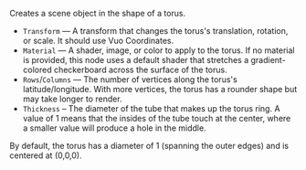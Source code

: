 Creates a scene object in the shape of a torus.

- `Transform` — A transform that changes the torus's translation, rotation, or scale. It should use Vuo Coordinates.
- `Material` — A shader, image, or color to apply to the torus. If no material is provided, this node uses a default shader that stretches a gradient-colored checkerboard across the surface of the torus.
- `Rows`/`Columns` — The number of vertices along the torus's latitude/longitude. With more vertices, the torus has a rounder shape but may take longer to render.
- `Thickness` – The diameter of the tube that makes up the torus ring.  A value of 1 means that the insides of the tube touch at the center, where a smaller value will produce a hole in the middle.

By default, the torus has a diameter of 1 (spanning the outer edges) and is centered at (0,0,0).
